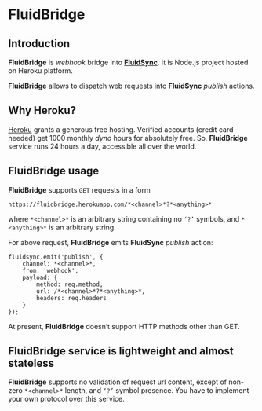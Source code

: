 # FluidBridge

## Introduction

**FluidBridge** is *webhook* bridge into [**FluidSync**](https://github.com/nowido/FluidSyncHeroku). It is Node.js project hosted on Heroku platform.

**FluidBridge** allows to dispatch web requests into **FluidSync** *publish* actions.

## Why Heroku?

[Heroku](https://www.heroku.com) grants a generous free hosting. Verified accounts (credit card needed) get 1000 monthly *dyno* hours for absolutely free. So, **FluidBridge** service runs 24 hours a day, accessible all over the world.

## FluidBridge usage

**FluidBridge** supports `GET` requests in a form 
```
https://fluidbridge.herokuapp.com/*<channel>*?*<anything>*
```

where `*<channel>*` is an arbitrary string containing no `‘?’` symbols, and `*<anything>*` is an arbitrary string.

For above request, **FluidBridge** emits **FluidSync** *publish* action:

```
fluidsync.emit('publish', {
    channel: *<channel>*,
    from: 'webhook',
    payload: {
        method: req.method, 
        url: /*<channel>*?*<anything>*, 
        headers: req.headers
    }
});
```

At present, **FluidBridge** doesn’t support HTTP methods other than GET.

## FluidBridge service is lightweight and almost stateless

**FluidBridge** supports no validation of request url content, except of non-zero `*<channel>*` length, and `‘?’` symbol presence. You have to implement your own protocol over this service. 
